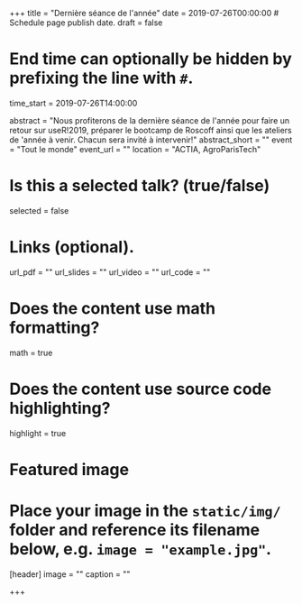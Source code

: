 +++
title = "Dernière séance de l'année"
date = 2019-07-26T00:00:00  # Schedule page publish date.
draft = false

#   End time can optionally be hidden by prefixing the line with `#`.
time_start = 2019-07-26T14:00:00

abstract = "Nous profiterons de la dernière séance de l'année pour faire un retour sur useR!2019, préparer le bootcamp de Roscoff ainsi que les ateliers de 'année à venir. Chacun sera invité à intervenir!"
abstract_short = ""
event = "Tout le monde"
event_url = ""
location = "ACTIA, AgroParisTech"

# Is this a selected talk? (true/false)
selected = false

# Links (optional).
url_pdf = ""
url_slides = ""
url_video = ""
url_code = ""

# Does the content use math formatting?
math = true

# Does the content use source code highlighting?
highlight = true

# Featured image
# Place your image in the `static/img/` folder and reference its filename below, e.g. `image = "example.jpg"`.
[header]
image = ""
caption = ""

+++
